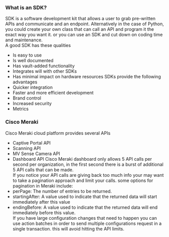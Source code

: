 ### What is an SDK?
SDK is a software development kit that allows a user to grab pre-written APIs and communicate and an endpoint. Alternatively in the case of Python, you could create your own class that can call an API and program it the exact way you want it. or you can use an SDK and cut down on coding time and maintenance.  
A good SDK has these qualities
- Is easy to use
- Is well documented
- Has vault-added functionality
- Integrates will with other SDKs
- Has minimal impact on hardware resources
SDKs provide the following advantages
- Quicker integration
- Faster and more efficient development
- Brand control
- Increased security
- Metrics

### Cisco Meraki
Cisco Meraki cloud platform provides several APIs
- Captive Portal API
- Scanning API
- MV Sense Camera API
- Dashboard API
Cisco Meraki dashboard only allows 5 API calls per second per organization, in the first second there is a burst of additional 5 API calls that can be made.  
If you notice your API calls are giving back too much info your may want to take a pagination approach and limit your calls. some options for pagination in Meraki include:
- perPage: The number of entries to be returned.
- startingAfter: A value used to indicate that the returned data will start immediately after this value
- endingBefore: A value used to indicate that the returned data will end immediately before this value.  
If you have large configuration changes that need to happen you can use action batches in order to send multiple configurations request in a single transaction. this will avoid hitting the API limits.  


